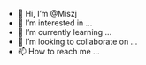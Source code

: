 - 👋 Hi, I’m @Miszj
- 👀 I’m interested in ...
- 🌱 I’m currently learning ...
- 💞️ I’m looking to collaborate on ...
- 📫 How to reach me ...

<!---
Miszj/Miszj is a ✨ special ✨ repository because its `README.md` (this file) appears on your GitHub profile.
You can click the Preview link to take a look at your changes.
--->
